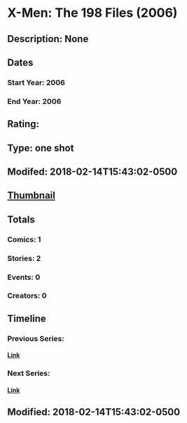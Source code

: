 # X-Men: The 198 Files (2006)
## Description: None
## Dates
### Start Year: 2006
### End Year: 2006
## Rating: 
## Type: one shot
## Modifed: 2018-02-14T15:43:02-0500
## [Thumbnail](http://i.annihil.us/u/prod/marvel/i/mg/6/c0/5a849f3cd7900.jpg)
## Totals
### Comics: 1
### Stories: 2
### Events: 0
### Creators: 0
## Timeline
### Previous Series: 
#### [Link]()
### Next Series: 
#### [Link]()
## Modified: 2018-02-14T15:43:02-0500